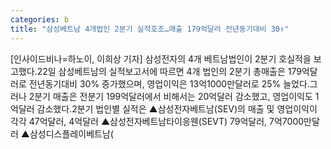 ```yaml
---
categories: b
title: "삼성베트남 4개법인 2분기 실적호조…매출 179억달러 전년동기대비 30↑"
---
```

[인사이드비나=하노이, 이희상 기자] 삼성전자의 4개 베트남법인이 2분기 호실적을 보고했다.22일 삼성베트남의 실적보고서에 따르면 4개 법인의 2분기 총매출은 179억달러로 전년동기대비 30% 증가했으며, 영업이익은 13억1000만달러로 25% 늘었다.그러나 2분기 매출은 전분기 199억달러에서 비해서는 20억달러 감소했고, 영업이익도 1억달러 감소했다.2분기 법인별 실적은 ▲삼성전자베트남(SEV)의 매출 및 영업이익이 각각 47억달러, 4억달러 ▲삼성전자베트남타이응웬(SEVT) 79억달러, 7억7000만달러 ▲삼성디스플레이베트남(